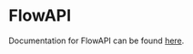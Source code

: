 # FlowAPI

Documentation for FlowAPI can be found [here](https://flowminder.github.io/flowkit/flowapi).